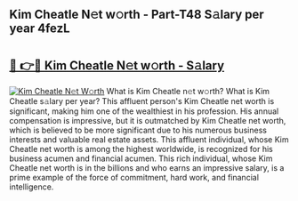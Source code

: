 ## Kim Cheatle N𝚎t w𝚘rth - Part-T48 S𝚊lary per year 4fezL

# <h2><a href="http://gc31xb.nevu.top/?p=Kim+Cheatle">🔗 👉🔴 Kim Cheatle N𝚎t w𝚘rth - S𝚊lary</a></h2>

[![Kim Cheatle N𝚎t W𝚘rth](https://i.imgur.com/Oavwk0R.jpeg)](http://gc31xb.nevu.top/?p=Kim+Cheatle)
What is Kim Cheatle n𝚎t w𝚘rth? What is Kim Cheatle s𝚊lary per year?
This affluent person's Kim Cheatle net worth is significant, making him one of the wealthiest in his profession. His annual compensation is impressive, but it is outmatched by Kim Cheatle net worth, which is believed to be more significant due to his numerous business interests and valuable real estate assets. This affluent individual, whose Kim Cheatle net worth is among the highest worldwide, is recognized for his business acumen and financial acumen. This rich individual, whose Kim Cheatle net worth is in the billions and who earns an impressive salary, is a prime example of the force of commitment, hard work, and financial intelligence.
